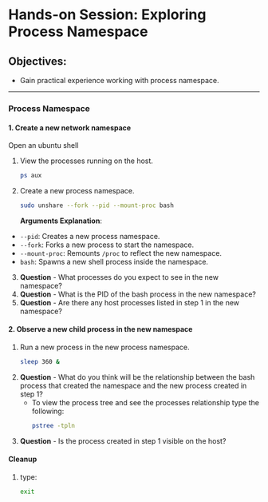 # Hands-on Session: Exploring Process Namespace

## Objectives:
- Gain practical experience working with process namespace.

---

### Process Namespace

#### 1. Create a new network namespace
Open an ubuntu shell
1. View the processes running on the host.
   ```bash
   ps aux
   ```
2. Create a new process namespace.
   ```bash
   sudo unshare --fork --pid --mount-proc bash
   ```
   **Arguments Explanation**:
  - `--pid`: Creates a new process namespace.
  - `--fork`: Forks a new process to start the namespace.
  - `--mount-proc`: Remounts `/proc` to reflect the new namespace.
  - `bash`: Spawns a new shell process inside the namespace.

3. **Question** - What processes do you expect to see in the new namespace?
4. **Question** - What is the PID of the bash process in the new namespace?
5. **Question** - Are there any host processes listed in step 1 in the new namespace?

#### 2. Observe a new child process in the new namespace

1. Run a new process in the new process namespace.
   ```bash
   sleep 360 &
   ```
2. **Question** - What do you think will be the relationship between the bash process that created the namespace and the new process created in step 1?
   - To view the process tree and see the processes relationship type the following:
      ```bash
      pstree -tpln
      ```
3. **Question** - Is the process created in step 1 visible on the host?
#### Cleanup
1. type:
   ```bash
   exit
   ```